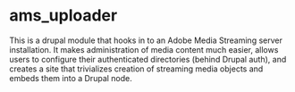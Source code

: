 # ams_uploader
This is a drupal module that hooks in to an Adobe Media Streaming server installation.  It makes administration of media content much easier, allows users to configure their authenticated directories (behind Drupal auth), and creates a site that trivializes creation of streaming media objects and embeds them into a Drupal node.
